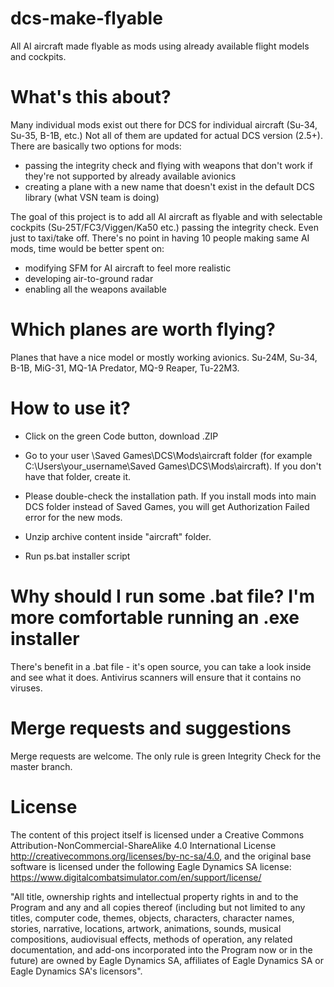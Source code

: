 # dcs-make-flyable
All AI aircraft made flyable as mods using already available flight models and cockpits.

# What's this about?
Many individual mods exist out there for DCS for individual aircraft (Su-34, Su-35, B-1B, etc.) Not all of them are updated for actual DCS version (2.5+). There are basically two options for mods:
- passing the integrity check and flying with weapons that don't work if they're not supported by already available avionics
- creating a plane with a new name that doesn't exist in the default DCS library (what VSN team is doing)

The goal of this project is to add all AI aircraft as flyable and with selectable cockpits (Su-25T/FC3/Viggen/Ka50 etc.) passing the integrity check. Even just to taxi/take off. There's no point in having 10 people making same AI mods, time would be better spent on:
- modifying SFM for AI aircraft to feel more realistic
- developing air-to-ground radar
- enabling all the weapons available

# Which planes are worth flying?
Planes that have a nice model or mostly working avionics. Su-24M, Su-34, B-1B, MiG-31, MQ-1A Predator, MQ-9 Reaper, Tu-22M3.

# How to use it?
* Click on the green Code button, download .ZIP

* Go to your user \Saved Games\DCS\Mods\aircraft folder (for example C:\Users\your_username\Saved Games\DCS\Mods\aircraft). If you don't have that folder, create it.

* Please double-check the installation path. If you install mods into main DCS folder instead of Saved Games, you will get Authorization Failed error for the new mods.

* Unzip archive content inside "aircraft" folder.

* Run ps.bat installer script

# Why should I run some .bat file? I'm more comfortable running an .exe installer
There's benefit in a .bat file - it's open source, you can take a look inside and see what it does. Antivirus scanners will ensure that it contains no viruses.

# Merge requests and suggestions
Merge requests are welcome. The only rule is green Integrity Check for the master branch. 

# License
The content of this project itself is licensed under a Creative Commons Attribution-NonCommercial-ShareAlike 4.0 International License http://creativecommons.org/licenses/by-nc-sa/4.0, and the original base software is licensed under the following  Eagle Dynamics SA license: https://www.digitalcombatsimulator.com/en/support/license/

"All title, ownership rights and intellectual property rights in and to the Program and any and all copies thereof (including but not limited to any titles, computer code, themes, objects, characters, character names, stories, narrative, locations, artwork, animations, sounds, musical compositions, audiovisual effects, methods of operation, any related documentation, and add-ons incorporated into the Program now or in the future) are owned by Eagle Dynamics SA, affiliates of Eagle Dynamics SA or Eagle Dynamics SA's licensors".
